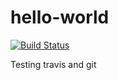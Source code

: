 # hello-world

[![Build Status](https://travis-ci.org/teganburns/hello-world.svg?branch=master)](https://travis-ci.org/teganburns/hello-world)

Testing travis and git

